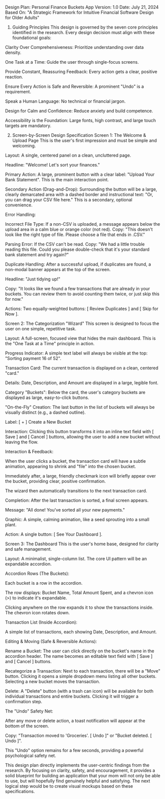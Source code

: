 Design Plan: Personal Finance Buckets App
Version: 1.0
Date: July 21, 2024
Based On: "A Strategic Framework for Intuitive Financial Software Design for Older Adults"

1. Guiding Principles
This design is governed by the seven core principles identified in the research. Every design decision must align with these foundational goals:

Clarity Over Comprehensiveness: Prioritize understanding over data density.

One Task at a Time: Guide the user through single-focus screens.

Provide Constant, Reassuring Feedback: Every action gets a clear, positive reaction.

Ensure Every Action is Safe and Reversible: A prominent "Undo" is a requirement.

Speak a Human Language: No technical or financial jargon.

Design for Calm and Confidence: Reduce anxiety and build competence.

Accessibility is the Foundation: Large fonts, high contrast, and large touch targets are mandatory.

2. Screen-by-Screen Design Specification
Screen 1: The Welcome & Upload Page
This is the user's first impression and must be simple and welcoming.

Layout: A single, centered panel on a clean, uncluttered page.

Headline: "Welcome! Let's sort your finances."

Primary Action: A large, prominent button with a clear label: "Upload Your Bank Statement". This is the main interaction point.

Secondary Action (Drag-and-Drop): Surrounding the button will be a large, clearly demarcated area with a dashed border and instructional text: "Or, you can drag your CSV file here." This is a secondary, optional convenience.

Error Handling:

Incorrect File Type: If a non-CSV is uploaded, a message appears below the upload area in a calm blue or orange color (not red). Copy: "This doesn't look like the right type of file. Please choose a file that ends in .CSV."

Parsing Error: If the CSV can't be read. Copy: "We had a little trouble reading this file. Could you please double-check that it's your standard bank statement and try again?"

Duplicate Handling: After a successful upload, if duplicates are found, a non-modal banner appears at the top of the screen.

Headline: "Just tidying up!"

Copy: "It looks like we found a few transactions that are already in your buckets. You can review them to avoid counting them twice, or just skip this for now."

Actions: Two equally-weighted buttons: [ Review Duplicates ] and [ Skip for Now ].

Screen 2: The Categorization "Wizard"
This screen is designed to focus the user on one simple, repetitive task.

Layout: A full-screen, focused view that hides the main dashboard. This is the "One Task at a Time" principle in action.

Progress Indicator: A simple text label will always be visible at the top: "Sorting payment 16 of 52".

Transaction Card: The current transaction is displayed on a clean, centered "card."

Details: Date, Description, and Amount are displayed in a large, legible font.

Category "Buckets": Below the card, the user's category buckets are displayed as large, easy-to-click buttons.

"On-the-Fly" Creation: The last button in the list of buckets will always be visually distinct (e.g., a dashed outline).

Label: [ + ] Create a New Bucket

Interaction: Clicking this button transforms it into an inline text field with [ Save ] and [ Cancel ] buttons, allowing the user to add a new bucket without leaving the flow.

Interaction & Feedback:

When the user clicks a bucket, the transaction card will have a subtle animation, appearing to shrink and "file" into the chosen bucket.

Immediately after, a large, friendly checkmark icon will briefly appear over the bucket, providing clear, positive confirmation.

The wizard then automatically transitions to the next transaction card.

Completion: After the last transaction is sorted, a final screen appears.

Message: "All done! You've sorted all your new payments."

Graphic: A simple, calming animation, like a seed sprouting into a small plant.

Action: A single button: [ See Your Dashboard ].

Screen 3: The Dashboard
This is the user's home base, designed for clarity and safe management.

Layout: A minimalist, single-column list. The core UI pattern will be an expandable accordion.

Accordion Rows (The Buckets):

Each bucket is a row in the accordion.

The row displays: Bucket Name, Total Amount Spent, and a chevron icon (>) to indicate it's expandable.

Clicking anywhere on the row expands it to show the transactions inside. The chevron icon rotates down.

Transaction List (Inside Accordion):

A simple list of transactions, each showing Date, Description, and Amount.

Editing & Moving (Safe & Reversible Actions):

Rename a Bucket: The user can click directly on the bucket's name in the accordion header. The name becomes an editable text field with [ Save ] and [ Cancel ] buttons.

Recategorize a Transaction: Next to each transaction, there will be a "Move" button. Clicking it opens a simple dropdown menu listing all other buckets. Selecting a new bucket moves the transaction.

Delete: A "Delete" button (with a trash can icon) will be available for both individual transactions and entire buckets. Clicking it will trigger a confirmation step.

The "Undo" Safety Net:

After any move or delete action, a toast notification will appear at the bottom of the screen.

Copy: "Transaction moved to 'Groceries'. [ Undo ]" or "Bucket deleted. [ Undo ]".

This "Undo" option remains for a few seconds, providing a powerful psychological safety net.

This design plan directly implements the user-centric findings from the research. By focusing on clarity, safety, and encouragement, it provides a solid blueprint for building an application that your mom will not only be able to use, but will hopefully find genuinely helpful and satisfying. The next logical step would be to create visual mockups based on these specifications.